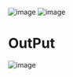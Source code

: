 ![image](https://github.com/SarfarazQadir/Stack-and-Queue-in-C-Generic-Collection-/assets/144503703/1a12432d-eaae-4a62-b8fb-ca15e537cfb5)
![image](https://github.com/SarfarazQadir/Stack-and-Queue-in-C-Generic-Collection-/assets/144503703/31316544-e0ad-4957-be59-57a784f56ad2)

<h1>OutPut</h1>

![image](https://github.com/SarfarazQadir/Stack-and-Queue-in-C-Generic-Collection-/assets/144503703/e6ec557a-d33a-4d9d-84bd-eb79325dccb2)


